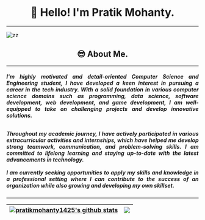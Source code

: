 <h1 align="center">👋 Hello! I'm Pratik Mohanty.</h1>

---

![zz](https://user-images.githubusercontent.com/60297008/229171543-791ade5c-661f-4af2-9d8f-d081529ee6bd.jpg)

<h2 align="center">😎 About Me.</h3>

---
<h5 align="justify"> 
I'm highly motivated and detail-oriented Computer Science and Engineering student, I have developed a keen interest in pursuing a career in the tech industry. With a solid foundation in various computer science domains such as programming, data science, software development, web development, and game development, I am well-equipped to take on challenging projects and develop innovative solutions.<br><br>
  

Throughout my academic journey, I have actively participated in various extracurricular activities and internships, which have helped me develop strong teamwork, communication, and problem-solving skills. I am committed to lifelong learning and staying up-to-date with the latest advancements in technology.<br><br>
I am currently seeking opportunities to apply my skills and knowledge in a professional setting where I can contribute to the success of an organization while also growing and developing my own skillset.</h5>

---

| <a href="https://github.com/pratikmohanty1425/github-readme-stats"><img align="center" src="https://github-readme-stats.vercel.app/api?username=pratikmohanty1425&show_icons=true&include_all_commits=true&theme=buefy&hide_border=true" alt="pratikmohanty1425's github stats" /></a> | <a href="https://github.com/pratikmohanty1425/github-readme-stats"><img align="center" src="https://github-readme-stats.vercel.app/api/top-langs/?username=pratikmohanty1425&layout=compact&theme=buefy&hide_border=true" /></a> |
| ------------- | ------------- |
